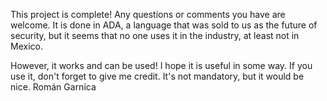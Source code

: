 This project is complete! Any questions or comments you have are welcome. It is done in ADA, a language that was sold to us as the future of security, but it seems that no one uses it in the industry, at least not in Mexico.

However, it works and can be used! I hope it is useful in some way. If you use it, don't forget to give me credit. It's not mandatory, but it would be nice.
Román Garnica
